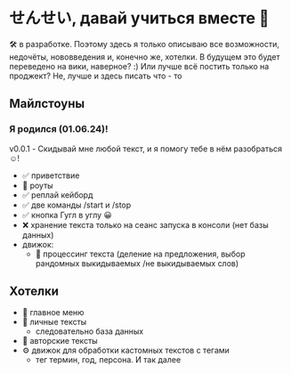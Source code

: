 # せんせい, давай учиться вместе 🤗
🛠 в разработке. Поэтому здесь я только описываю все возможности, недочёты, нововведения и, конечно же, хотелки.
В будущем это будет переведено на вики, наверное? :) Или лучше всё постить только на проджект? Не, лучше и здесь писать что - то

## Майлстоуны
### Я родился (01.06.24)!
v0.0.1 - Скидывай мне любой текст, и я помогу тебе в нём разобраться ☺️!
- ✅ приветствие 
- 🧰 роуты 
- ✅ реплай кейборд 
- ✅ две команды /start и /stop
- ✅ кнопка Гугл в углу 😀 
- ❌ хранение текста только на сеанс запуска в консоли (нет базы данных)
- движок:
  - 🧰 процессинг текста (деление на предложения, выбор рандомных выкидываемых /не выкидываемых слов)
  
## Хотелки
- 🔧 главное меню
- 🔧 личные тексты
  - следовательно база данных
- 🔧 авторские тексты
- ⚙️ движок для обработки кастомных текстов с тегами
  - тег термин, год, персона. И так далее 
